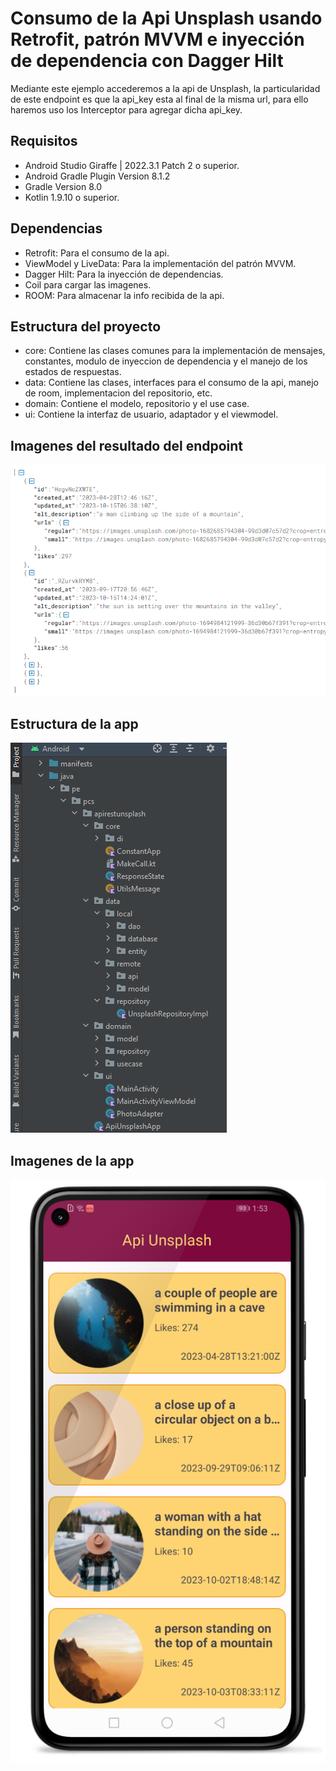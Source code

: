 # Consumo de la Api Unsplash usando Retrofit, patrón MVVM e inyección de dependencia con Dagger Hilt
Mediante este ejemplo accederemos a la api de Unsplash, la particularidad de este endpoint es que la api_key esta al final de la misma url, para ello haremos uso los Interceptor para agregar dicha api_key.

## Requisitos

- Android Studio Giraffe | 2022.3.1 Patch 2 o superior.
- Android Gradle Plugin Version 8.1.2
- Gradle Version 8.0
- Kotlin 1.9.10 o superior.

## Dependencias

- Retrofit: Para el consumo de la api.
- ViewModel y LiveData: Para la implementación del patrón MVVM.
- Dagger Hilt: Para la inyección de dependencias.
- Coil para cargar las imagenes.
- ROOM: Para almacenar la info recibida de la api.

## Estructura del proyecto

- core: Contiene las clases comunes para la implementación de mensajes, constantes, modulo de inyeccion de dependencia y el manejo de los estados de respuestas.
- data: Contiene las clases, interfaces para el consumo de la api, manejo de room, implementacion del repositorio, etc.
- domain: Contiene el modelo, repositorio y el use case.
- ui: Contiene la interfaz de usuario, adaptador y el viewmodel.

## Imagenes del resultado del endpoint
![Image text](https://github.com/programadorescs/ApiRestUnsplash/blob/master/app/src/main/assets/respuesta_json.png)

## Estructura de la app
![Image text](https://github.com/programadorescs/ApiRestUnsplash/blob/master/app/src/main/assets/Estructura_De_La_App.png)

## Imagenes de la app
![Image text](https://github.com/programadorescs/ApiRestUnsplash/blob/master/app/src/main/assets/pantalla_01.png)